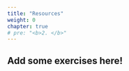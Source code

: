```yaml
---
title: "Resources"
weight: 0
chapter: true
# pre: "<b>2. </b>"
---
```


## Add some exercises here!
